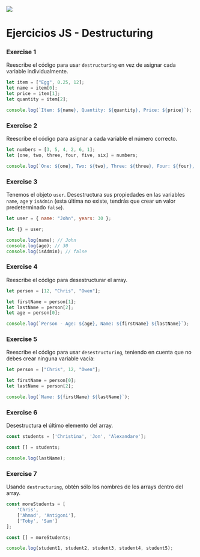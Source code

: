 ![](../../assets/Logo_Yellow.png)

# Ejercicios JS - Destructuring

### Exercise 1
Reescribe el código para usar `destructuring` en vez de asignar cada variable individualmente.
```javascript
let item = ["Egg", 0.25, 12];
let name = item[0];
let price = item[1];
let quantity = item[2];

console.log(`Item: ${name}, Quantity: ${quantity}, Price: ${price}`);
```

### Exercise 2
Reescribe el código para asignar a cada variable el número correcto.
```javascript
let numbers = [3, 5, 4, 2, 6, 1];
let [one, two, three, four, five, six] = numbers;

console.log(`One: ${one}, Two: ${two}, Three: ${three}, Four: ${four}, Five: ${five}, Six: ${six}`);
```

### Exercise 3
Tenemos el objeto `user`. Desestructura sus propiedades en las variables `name`, `age` y `isAdmin` (esta última no existe, tendrás que crear un valor predeterminado `false`).
```javascript
let user = { name: "John", years: 30 };

let {} = user;

console.log(name); // John
console.log(age); // 30
console.log(isAdmin); // false
```

### Exercise 4
Reescribe el código para desestructurar el array.
```javascript
let person = [12, "Chris", "Owen"];

let firstName = person[1];
let lastName = person[2];
let age = person[0];

console.log(`Person - Age: ${age}, Name: ${firstName} ${lastName}`);
```

### Exercise 5
Reescribe el código para usar `desestructuring`, teniendo en cuenta que no debes crear ninguna variable vacía:
```javascript
let person = ["Chris", 12, "Owen"];

let firstName = person[0];
let lastName = person[2];

console.log(`Name: ${firstName} ${lastName}`);
```

### Exercise 6
Desestructura el último elemento del array.
```javascript
const students = ['Christina', 'Jon', 'Alexandare'];

const [] = students;

console.log(lastName);
```

### Exercise 7
Usando `destructuring`, obtén sólo los nombres de los arrays dentro del array.
```javascript
const moreStudents = [
	'Chris',
	['Ahmad', 'Antigoni'],
	['Toby', 'Sam']
];

const [] = moreStudents;

console.log(student1, student2, student3, student4, student5);
```